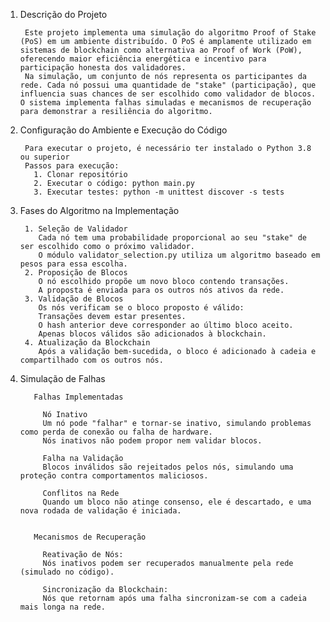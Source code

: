 1. Descrição do Projeto

        Este projeto implementa uma simulação do algoritmo Proof of Stake (PoS) em um ambiente distribuído. O PoS é amplamente utilizado em sistemas de blockchain como alternativa ao Proof of Work (PoW), oferecendo maior eficiência energética e incentivo para participação honesta dos validadores. 
        Na simulação, um conjunto de nós representa os participantes da rede. Cada nó possui uma quantidade de "stake" (participação), que influencia suas chances de ser escolhido como validador de blocos. O sistema implementa falhas simuladas e mecanismos de recuperação para demonstrar a resiliência do algoritmo.



2. Configuração do Ambiente e Execução do Código

        Para executar o projeto, é necessário ter instalado o Python 3.8 ou superior
        Passos para execução:
          1. Clonar repositório
          2. Executar o código: python main.py
          3. Executar testes: python -m unittest discover -s tests



4. Fases do Algoritmo na Implementação

        1. Seleção de Validador
           Cada nó tem uma probabilidade proporcional ao seu "stake" de ser escolhido como o próximo validador.
           O módulo validator_selection.py utiliza um algoritmo baseado em pesos para essa escolha.
        2. Proposição de Blocos
           O nó escolhido propõe um novo bloco contendo transações.
           A proposta é enviada para os outros nós ativos da rede.
        3. Validação de Blocos
           Os nós verificam se o bloco proposto é válido:
           Transações devem estar presentes.
           O hash anterior deve corresponder ao último bloco aceito.
           Apenas blocos válidos são adicionados à blockchain.
        4. Atualização da Blockchain
           Após a validação bem-sucedida, o bloco é adicionado à cadeia e compartilhado com os outros nós.



5. Simulação de Falhas

          Falhas Implementadas
  
            Nó Inativo
            Um nó pode "falhar" e tornar-se inativo, simulando problemas como perda de conexão ou falha de hardware.
            Nós inativos não podem propor nem validar blocos.
          
            Falha na Validação
            Blocos inválidos são rejeitados pelos nós, simulando uma proteção contra comportamentos maliciosos.
            
            Conflitos na Rede
            Quando um bloco não atinge consenso, ele é descartado, e uma nova rodada de validação é iniciada.

  
          Mecanismos de Recuperação
  
            Reativação de Nós:
            Nós inativos podem ser recuperados manualmente pela rede (simulado no código).
            
            Sincronização da Blockchain:
            Nós que retornam após uma falha sincronizam-se com a cadeia mais longa na rede.
